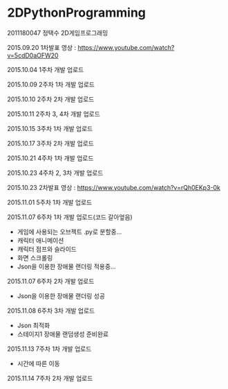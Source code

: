 # 2DPythonProgramming

2011180047 정택수 2D게임프로그래밍

2015.09.20 1차발표 영상 : https://www.youtube.com/watch?v=5cdD0aOFW20

2015.10.04 1주차 개발 업로드

2015.10.09 2주차 1차 개발 업로드

2015.10.10 2주차 2차 개발 업로드

2015.10.11 2주차 3, 4차 개발 업로드

2015.10.15 3주차 1차 개발 업로드

2015.10.17 3주차 2차 개발 업로드

2015.10.21 4주차 1차 개발 업로드

2015.10.23 4주차 2, 3차 개발 업로드

2015.10.23 2차발표 영상 : https://www.youtube.com/watch?v=rQh0EKp3-0k

2015.11.01 5주차 1차 개발 업로드

2015.11.07 6주차 1차 개발 업로드(코드 갈아엎음)
- 게임에 사용되는 오브젝트 .py로 분할중...
- 캐릭터 애니메이션
- 캐릭터 점프와 슬라이드
- 화면 스크롤링
- Json을 이용한 장애물 랜더링 적용중...

2015.11.07 6주차 2차 개발 업로드
- Json을 이용한 장애물 랜더링 성공

2015.11.08 6주차 3차 개발 업로드
- Json 최적화
- 스테이지1 장애물 랜덤생성 준비완료

2015.11.13 7주차 1차 개발 업로드
- 시간에 따른 이동

2015.11.14 7주차 2차 개발 업로드
